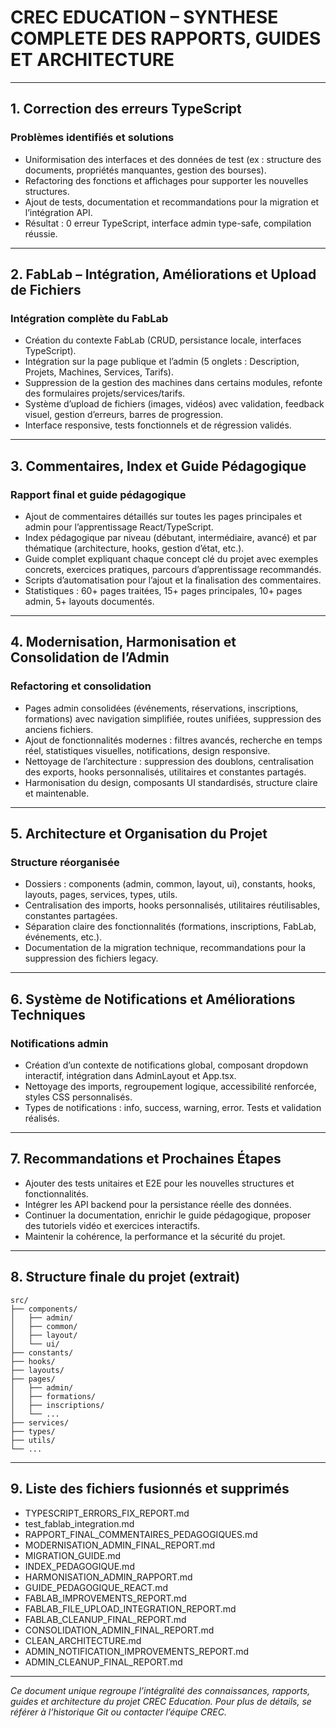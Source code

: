 # CREC EDUCATION – SYNTHESE COMPLETE DES RAPPORTS, GUIDES ET ARCHITECTURE

---

## 1. Correction des erreurs TypeScript

### Problèmes identifiés et solutions
- Uniformisation des interfaces et des données de test (ex : structure des documents, propriétés manquantes, gestion des bourses).
- Refactoring des fonctions et affichages pour supporter les nouvelles structures.
- Ajout de tests, documentation et recommandations pour la migration et l’intégration API.
- Résultat : 0 erreur TypeScript, interface admin type-safe, compilation réussie.

---

## 2. FabLab – Intégration, Améliorations et Upload de Fichiers

### Intégration complète du FabLab
- Création du contexte FabLab (CRUD, persistance locale, interfaces TypeScript).
- Intégration sur la page publique et l’admin (5 onglets : Description, Projets, Machines, Services, Tarifs).
- Suppression de la gestion des machines dans certains modules, refonte des formulaires projets/services/tarifs.
- Système d’upload de fichiers (images, vidéos) avec validation, feedback visuel, gestion d’erreurs, barres de progression.
- Interface responsive, tests fonctionnels et de régression validés.

---

## 3. Commentaires, Index et Guide Pédagogique

### Rapport final et guide pédagogique
- Ajout de commentaires détaillés sur toutes les pages principales et admin pour l’apprentissage React/TypeScript.
- Index pédagogique par niveau (débutant, intermédiaire, avancé) et par thématique (architecture, hooks, gestion d’état, etc.).
- Guide complet expliquant chaque concept clé du projet avec exemples concrets, exercices pratiques, parcours d’apprentissage recommandés.
- Scripts d’automatisation pour l’ajout et la finalisation des commentaires.
- Statistiques : 60+ pages traitées, 15+ pages principales, 10+ pages admin, 5+ layouts documentés.

---

## 4. Modernisation, Harmonisation et Consolidation de l’Admin

### Refactoring et consolidation
- Pages admin consolidées (événements, réservations, inscriptions, formations) avec navigation simplifiée, routes unifiées, suppression des anciens fichiers.
- Ajout de fonctionnalités modernes : filtres avancés, recherche en temps réel, statistiques visuelles, notifications, design responsive.
- Nettoyage de l’architecture : suppression des doublons, centralisation des exports, hooks personnalisés, utilitaires et constantes partagés.
- Harmonisation du design, composants UI standardisés, structure claire et maintenable.

---

## 5. Architecture et Organisation du Projet

### Structure réorganisée
- Dossiers : components (admin, common, layout, ui), constants, hooks, layouts, pages, services, types, utils.
- Centralisation des imports, hooks personnalisés, utilitaires réutilisables, constantes partagées.
- Séparation claire des fonctionnalités (formations, inscriptions, FabLab, événements, etc.).
- Documentation de la migration technique, recommandations pour la suppression des fichiers legacy.

---

## 6. Système de Notifications et Améliorations Techniques

### Notifications admin
- Création d’un contexte de notifications global, composant dropdown interactif, intégration dans AdminLayout et App.tsx.
- Nettoyage des imports, regroupement logique, accessibilité renforcée, styles CSS personnalisés.
- Types de notifications : info, success, warning, error. Tests et validation réalisés.

---

## 7. Recommandations et Prochaines Étapes

- Ajouter des tests unitaires et E2E pour les nouvelles structures et fonctionnalités.
- Intégrer les API backend pour la persistance réelle des données.
- Continuer la documentation, enrichir le guide pédagogique, proposer des tutoriels vidéo et exercices interactifs.
- Maintenir la cohérence, la performance et la sécurité du projet.

---

## 8. Structure finale du projet (extrait)

```
src/
├── components/
│   ├── admin/
│   ├── common/
│   ├── layout/
│   └── ui/
├── constants/
├── hooks/
├── layouts/
├── pages/
│   ├── admin/
│   ├── formations/
│   ├── inscriptions/
│   └── ...
├── services/
├── types/
├── utils/
└── ...
```

---

## 9. Liste des fichiers fusionnés et supprimés

- TYPESCRIPT_ERRORS_FIX_REPORT.md
- test_fablab_integration.md
- RAPPORT_FINAL_COMMENTAIRES_PEDAGOGIQUES.md
- MODERNISATION_ADMIN_FINAL_REPORT.md
- MIGRATION_GUIDE.md
- INDEX_PEDAGOGIQUE.md
- HARMONISATION_ADMIN_RAPPORT.md
- GUIDE_PEDAGOGIQUE_REACT.md
- FABLAB_IMPROVEMENTS_REPORT.md
- FABLAB_FILE_UPLOAD_INTEGRATION_REPORT.md
- FABLAB_CLEANUP_FINAL_REPORT.md
- CONSOLIDATION_ADMIN_FINAL_REPORT.md
- CLEAN_ARCHITECTURE.md
- ADMIN_NOTIFICATION_IMPROVEMENTS_REPORT.md
- ADMIN_CLEANUP_FINAL_REPORT.md

---

*Ce document unique regroupe l’intégralité des connaissances, rapports, guides et architecture du projet CREC Education. Pour plus de détails, se référer à l’historique Git ou contacter l’équipe CREC.*
